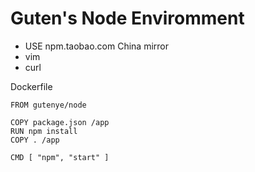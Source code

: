 Guten's Node Enviromment
=========================

- USE npm.taobao.com China mirror
- vim
- curl

Dockerfile

```
FROM gutenye/node

COPY package.json /app
RUN npm install
COPY . /app

CMD [ "npm", "start" ]
```

